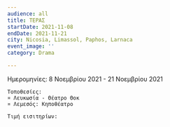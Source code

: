 ```yaml
---
audience: all
title: ΤΕΡΑΣ
startDate: 2021-11-08
endDate: 2021-11-21
city: Nicosia, Limassol, Paphos, Larnaca
event_image: ''
category: Drama

---
```

Ημερομηνίες: 8 Νοεμβρίου 2021 - 21 Νοεμβρίου 2021
    
    Τοποθεσίες: 
    ¤ Λευκωσία - Θέατρο Θοκ
    ¤ Λεμεσός: Κηποθέατρο
    
    Τιμή εισιτηρίων: